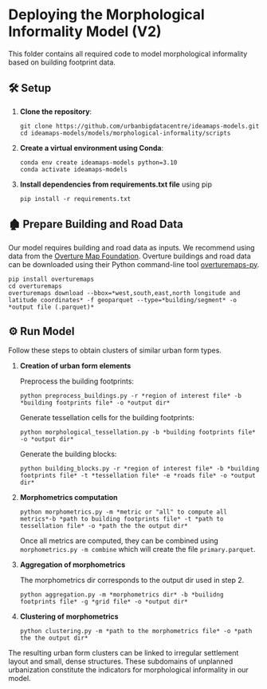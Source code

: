 #  Deploying the Morphological Informality Model (V2)



This folder contains all required code to model morphological informality based on building footprint data.


## 🛠️ Setup


1. **Clone the repository**:
    ```
    git clone https://github.com/urbanbigdatacentre/ideamaps-models.git
    cd ideamaps-models/models/morphological-informality/scripts
    ```


2. **Create a virtual environment using Conda**:
    ```
    conda env create ideamaps-models python=3.10
    conda activate ideamaps-models
    ```
3. **Install dependencies from requirements.txt file** using pip
   ```
   pip install -r requirements.txt
   ```


## 🏚️ Prepare Building and Road Data

Our model requires building and road data as inputs. We recommend using data from the [Overture Map Foundation](https://overturemaps.org/). Overture buildings and road data can be downloaded using their Python command-line tool [overturemaps-py](https://github.com/OvertureMaps/overturemaps-py).
```
pip install overturemaps
cd overturemaps
overturemaps download --bbox=*west,south,east,north longitude and latitude coordinates* -f geoparquet --type=*building/segment* -o *output file (.parquet)*
```


## ⚙️ Run Model

Follow these steps to obtain clusters of similar urban form types.

1. **Creation of urban form elements**

    Preprocess the building footprints:
    ```
    python preprocess_buildings.py -r *region of interest file* -b *building footprints file* -o *output dir*
    ```
   
    Generate tessellation cells for the building footprints:
    ```
    python morphological_tessellation.py -b *building footprints file* -o *output dir*
    ```
   
     Generate the building blocks:
     ```
     python building_blocks.py -r *region of interest file* -b *building footprints file* -t *tessellation file* -e *roads file* -o *output dir*
     ```
   

2. **Morphometrics computation**

    ```
    python morphometrics.py -m *metric or "all" to compute all metrics*-b *path to building footprints file* -t *path to tessellation file* -o *path the the output dir*
    ```
    Once all metrics are computed, they can be combined using ``morphometrics.py -m combine`` which will create the file ``primary.parquet``.

3. **Aggregation of morphometrics**

   The morphometrics dir corresponds to the output dir used in step 2.

   ```
   python aggregation.py -m *morphometrics dir* -b *builidng footprints file* -g *grid file* -o *output dir*
   ```
      
4. **Clustering of morphometrics**

   ```
   python clustering.py -m *path to the morphometrics file* -o *path the the output dir*
   ```

The resulting urban form clusters can be linked to irregular settlement layout and small, dense structures. These subdomains of unplanned urbanization constitute the indicators for morphological informality in our model.
